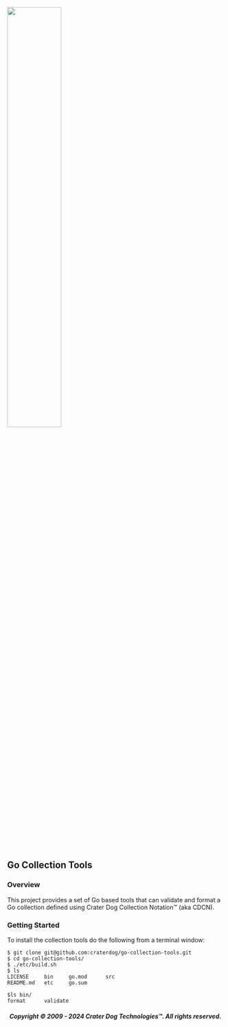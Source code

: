 <img src="https://craterdog.com/images/CraterDog.png" width="50%">

## Go Collection Tools

### Overview
This project provides a set of Go based tools that can validate and format a
Go collection defined using Crater Dog Collection Notation™ (aka CDCN).

### Getting Started
To install the collection tools do the following from a terminal window:
```
$ git clone git@github.com:craterdog/go-collection-tools.git
$ cd go-collection-tools/
$ ./etc/build.sh
$ ls
LICENSE		bin		go.mod		src
README.md	etc		go.sum

$ls bin/
format		validate
```

<H5 align="center"> Copyright © 2009 - 2024  Crater Dog Technologies™. All rights reserved. </H5>
